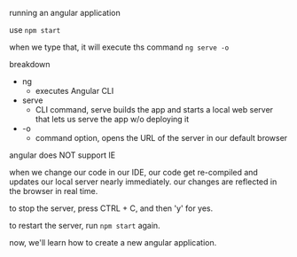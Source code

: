 running an angular application

use `npm start`

when we type that, it will execute ths command `ng serve -o`

breakdown
- ng
    - executes Angular CLI
- serve
    - CLI command, serve builds the app and starts a local web server that lets us serve the app w/o deploying it
- -o
    - command option, opens the URL of the server in our default browser

angular does NOT support IE

when we change our code in our IDE, our code get re-compiled and updates our local server nearly immediately. our changes are reflected in the browser in real time.

to stop the server, press CTRL + C, and then 'y' for yes.

to restart the server, run `npm start` again.

now, we'll learn how to create a new angular application.